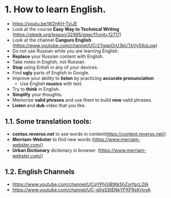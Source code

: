 # 1. How to learn English.
- https://youtu.be/W2nKH-TzjJE
- Look at the course **Easy Way to Technical Writing** (https://stepik.org/lesson/32995/step/1?unit=12717)
- Look at the channel **Canguro English** (https://www.youtube.com/channel/UCr2TgqpOrU3kUTkVy5XoLow)
- Do not use Russian while you are learning English.
- **Replace** your Russian content with English.
- Take notes in English, not Russian.
- **Stop** using Enlish in any of your devices.
- Find **ugly** parts of English in Google.
- Improve your ability to **listen** by practicing **accurate pronunciation**
  - Use English **musics** with text.
- Try to **think** in English.
- **Simplify** your thoughts.
- Memorize **valid phrases** and use them to build **new** valid phrases.
- **Listen** and **dub** video that you like.

## 1.1. Some translation tools:
- **contax.reverso.net** to see words in context(https://context.reverso.net/)
- **Merriam-Webster** to find new words (https://www.merriam-webster.com/)
- **Urban Dictionary** dictionary in browser. (https://www.merriam-webster.com/)

## 1.2. English Channels
- https://www.youtube.com/channel/UCqYPhGiB9tkShZorfgcL2lA
- https://www.youtube.com/channel/UC-g0gSStENkYPXFRsKrlvyA